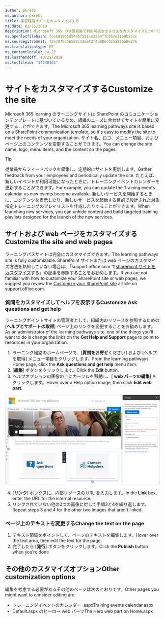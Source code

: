 ```yaml
---
author: pkrebs
ms.author: pkrebs
title: 学習経路サイトをカスタマイズする
ms.date: 02/15/2019
description: Microsoft 365 の学習経路で利用可能なさまざまなカスタマイズについて説明します。
ms.openlocfilehash: fce6819b5d54a5f551ae2264f7b0b7e3169b25cc
ms.sourcegitcommit: f5a7079d56598c14aef2f4b886c025a59ba89276
ms.translationtype: MT
ms.contentlocale: ja-JP
ms.lasthandoff: 10/21/2019
ms.locfileid: "34248162"
---
```

# <a name="customize-the-site"></a><span data-ttu-id="a648c-103">サイトをカスタマイズする</span><span class="sxs-lookup"><span data-stu-id="a648c-103">Customize the site</span></span>

<span data-ttu-id="a648c-104">Microsoft 365 learning のラーニングサイトは SharePoint のコミュニケーションテンプレートに基づいているため、組織のニーズに合わせてサイトを簡単に変更することができます。</span><span class="sxs-lookup"><span data-stu-id="a648c-104">The Microsoft 365 learning pathways site is based on a SharePoint communication template, so it's easy to modify the site to meet the needs of your organization.</span></span> <span data-ttu-id="a648c-105">サイト名、ロゴ、メニュー項目、およびページ上のコンテンツを変更することができます。</span><span class="sxs-lookup"><span data-stu-id="a648c-105">You can change the site name, logo, menu items, and the content on the pages.</span></span> 

> [!TIP]
> <span data-ttu-id="a648c-106">従業員からフィードバックを収集し、定期的にサイトを更新します。</span><span class="sxs-lookup"><span data-stu-id="a648c-106">Gather feedback from your employees and periodically update the site.</span></span> <span data-ttu-id="a648c-107">たとえば、新しいイベントが利用可能になったときに、トレーニングイベントカレンダーを更新することができます。</span><span class="sxs-lookup"><span data-stu-id="a648c-107">For example, you can update the Training events calendar as new events become available.</span></span> <span data-ttu-id="a648c-108">新しいサービスを開始するときに、コンテンツを表示したり、新しいサービスを起動する目的で設計された対象指定トレーニングのプレイリストを作成したりすることができます。</span><span class="sxs-lookup"><span data-stu-id="a648c-108">When launching new services, you can unhide content and build targeted training playlists designed for the launch of the new services.</span></span> 

## <a name="customize-the-site-and-web-pages"></a><span data-ttu-id="a648c-109">サイトおよび web ページをカスタマイズする</span><span class="sxs-lookup"><span data-stu-id="a648c-109">Customize the site and web pages</span></span>

<span data-ttu-id="a648c-110">ラーニングパスサイトは完全にカスタマイズできます。</span><span class="sxs-lookup"><span data-stu-id="a648c-110">The learning pathways site is fully customizable.</span></span> <span data-ttu-id="a648c-111">SharePoint サイトまたは web ページのカスタマイズ方法を熟知していない場合は、「support.office.com で[sharepoint サイトをカスタマイズ](https://support.office.com/en-us/article/customize-your-sharepoint-site-320b43e5-b047-4fda-8381-f61e8ac7f59b)する」の記事を参照することをお勧めします。</span><span class="sxs-lookup"><span data-stu-id="a648c-111">If you are not familiar with how to customize your SharePoint site or web pages, we suggest you review the [Customize your SharePoint site](https://support.office.com/en-us/article/customize-your-sharepoint-site-320b43e5-b047-4fda-8381-f61e8ac7f59b) article on support.office.com.</span></span> 

### <a name="customize-ask-questions-and-get-help"></a><span data-ttu-id="a648c-112">質問をカスタマイズしてヘルプを表示する</span><span class="sxs-lookup"><span data-stu-id="a648c-112">Customize Ask questions and get help</span></span>

<span data-ttu-id="a648c-113">ラーニングポイントサイトの管理者として、組織内のリソースを参照するための [**ヘルプとサポートの取得**] ページ上のリンクを変更することをお勧めします。</span><span class="sxs-lookup"><span data-stu-id="a648c-113">As an administrator of the learning pathways site, one of the things you’ll want to do is change the links on the **Get Help and Support** page to point to resources in your organization.</span></span> 

1.  <span data-ttu-id="a648c-114">ラーニング経路のホームページで、[**質問をお寄せ**ください] および [ヘルプを取得] メニュー項目をクリックします。</span><span class="sxs-lookup"><span data-stu-id="a648c-114">From the learning pathways Home page, click the **Ask questions and get help** menu item.</span></span>
2.  <span data-ttu-id="a648c-115">[**編集**] ボタンをクリックします。</span><span class="sxs-lookup"><span data-stu-id="a648c-115">Click the **Edit** button.</span></span>
3.  <span data-ttu-id="a648c-116">ヘルプオプションの画像の上にカーソルを移動し、[ **web パーツの編集**] をクリックします。</span><span class="sxs-lookup"><span data-stu-id="a648c-116">Hover over a Help option image, then click **Edit web part**.</span></span>

![cg-edithelp](media/cg-edithelp.png)

4.  <span data-ttu-id="a648c-118">[**リンク**] ボックスに、内部リソースの URL を入力します。</span><span class="sxs-lookup"><span data-stu-id="a648c-118">In the **Link** box, enter the URL for the internal resource.</span></span> 
5.  <span data-ttu-id="a648c-119">リンクされていない他の2つの画像に対して手順3と4を繰り返します。</span><span class="sxs-lookup"><span data-stu-id="a648c-119">Repeat steps 3 and 4 for the other two images that aren’t linked.</span></span>

### <a name="change-the-text-on-the-page"></a><span data-ttu-id="a648c-120">ページ上のテキストを変更する</span><span class="sxs-lookup"><span data-stu-id="a648c-120">Change the text on the page</span></span>

1. <span data-ttu-id="a648c-121">テキスト領域をポイントして、ページのテキストを編集します。</span><span class="sxs-lookup"><span data-stu-id="a648c-121">Hover over the text area, then edit the text for the page.</span></span> 
2. <span data-ttu-id="a648c-122">完了したら [**発行**] ボタンをクリックします。</span><span class="sxs-lookup"><span data-stu-id="a648c-122">Click the **Publish** button when you’re done</span></span>

## <a name="other-customization-options"></a><span data-ttu-id="a648c-123">その他のカスタマイズオプション</span><span class="sxs-lookup"><span data-stu-id="a648c-123">Other customization options</span></span>
<span data-ttu-id="a648c-124">編集を考慮する必要があるその他のページは次のとおりです。</span><span class="sxs-lookup"><span data-stu-id="a648c-124">Other pages you might want to consider editing are:</span></span>

- <span data-ttu-id="a648c-125">トレーニングイベントのカレンダー .aspx</span><span class="sxs-lookup"><span data-stu-id="a648c-125">Training events calendar.aspx</span></span>
- <span data-ttu-id="a648c-126">Default.aspx のヒーロー web パーツ</span><span class="sxs-lookup"><span data-stu-id="a648c-126">The Hero web part on Home.aspx</span></span>

